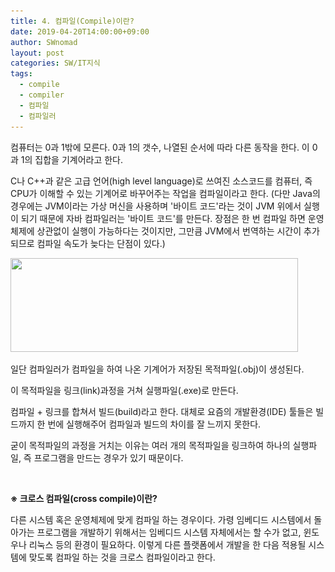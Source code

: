 ```yaml
---
title: 4. 컴파일(Compile)이란?
date: 2019-04-20T14:00:00+09:00
author: SWnomad
layout: post
categories: SW/IT지식
tags:
  - compile
  - compiler
  - 컴파일
  - 컴파일러
---
```


컴퓨터는 0과 1밖에 모른다. 0과 1의 갯수, 나열된 순서에 따라 다른 동작을 한다. 이 0과 1의 집합을 기계어라고 한다.

C나 C++과 같은 고급 언어(high level language)로 쓰여진 소스코드를 컴퓨터, 즉 CPU가 이해할 수 있는 기계어로 바꾸어주는 작업을 컴파일이라고 한다.
(다만 Java의 경우에는 JVM이라는 가상 머신을 사용하며 '바이트 코드'라는 것이 JVM 위에서 실행이 되기 때문에 자바 컴파일러는 '바이트 코드'를 만든다. 장점은 한 번 컴파일 하면 운영체제에 상관없이 실행이 가능하다는 것이지만, 그만큼 JVM에서 번역하는 시간이 추가되므로 컴파일 속도가 늦다는 단점이 있다.)

<img class="aligncenter size-full wp-image-894" src="images/2018/09/1-4.jpg" alt="" width="460" height="150" srcset="/images/2018/09/1-4.jpg 460w, /images/2018/09/1-4-300x98.jpg 300w" sizes="(max-width: 460px) 100vw, 460px" />

일단 컴파일러가 컴파일을 하여 나온 기계어가 저장된 목적파일(.obj)이 생성된다.

이 목적파일을 링크(link)과정을 거쳐 실행파일(.exe)로 만든다.

컴파일 + 링크를 합쳐서 빌드(build)라고 한다. 대체로 요즘의 개발환경(IDE) 툴들은 빌드까지 한 번에 실행해주어 컴파일과 빌드의 차이를 잘 느끼지 못한다.

굳이 목적파일의 과정을 거치는 이유는 여러 개의 목적파일을 링크하여 하나의 실행파일, 즉 프로그램을 만드는 경우가 있기 때문이다.

&nbsp;

**※ 크로스 컴파일(cross compile)이란?**

다른 시스템 혹은 운영체제에 맞게 컴파일 하는 경우이다. 가령 임베디드 시스템에서 돌아가는 프로그램을 개발하기 위해서는 임베디드 시스템 자체에서는 할 수가 없고, 윈도우나 리눅스 등의 환경이 필요하다. 이렇게 다른 플랫폼에서 개발을 한 다음 적용될 시스템에 맞도록 컴파일 하는 것을 크로스 컴파일이라고 한다.